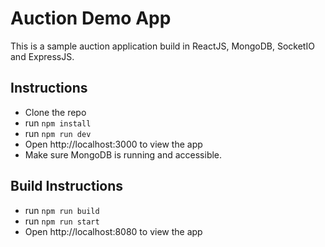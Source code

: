 # Auction Demo App

This is a sample auction application build in ReactJS, MongoDB, SocketIO and ExpressJS.

## Instructions

 - Clone the repo
 - run ``npm install``
 - run ``npm run dev``
 - Open http://localhost:3000 to view the app
 - Make sure MongoDB is running and accessible.

## Build Instructions

  - run ``npm run build``
  - run ``npm run start``
  - Open http://localhost:8080 to view the app
